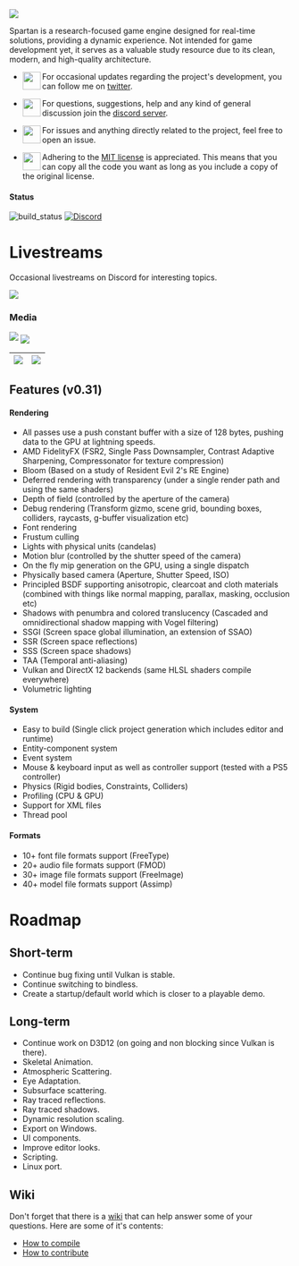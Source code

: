 
<img align="center" padding="2" src="https://raw.githubusercontent.com/PanosK92/SpartanEngine/master/data/textures/banner.bmp"/>

<p>Spartan is a research-focused game engine designed for real-time solutions, providing a dynamic experience. Not intended for game development yet, it serves as a valuable study resource due to its clean, modern, and high-quality architecture.</p>

- <img align="left" width="32" src="https://clipart.info/images/ccovers/1534043159circle-twitter-logo-png.png"/>For occasional updates regarding the project's development, you can follow me on <a href="https://twitter.com/panoskarabelas1?ref_src=twsrc%5Etfw">twitter</a>.
  
- <img align="left" width="32" height="32" src="https://www.freeiconspng.com/thumbs/discord-icon/discord-icon-7.png">For questions, suggestions, help and any kind of general discussion join the [discord server](https://discord.gg/TG5r2BS).
  
- <img align="left" width="32" height="32" src="https://www.freeiconspng.com/uploads/git-github-hub-icon-25.png">For issues and anything directly related to the project, feel free to open an issue.
  
- <img align="left" width="32" height="32" src="https://i0.wp.com/opensource.org/wp-content/uploads/2023/01/cropped-cropped-OSI_Horizontal_Logo_0-e1674081292667.png">Adhering to the <a href="https://en.wikipedia.org/wiki/MIT_License">MIT license</a> is appreciated. This means that you can copy all the code you want as long as you include a copy of the original license.

#### Status
![build_status](https://github.com/PanosK92/SpartanEngine/actions/workflows/workflow.yml/badge.svg)
[![Discord](https://img.shields.io/discord/677302405263785986?label=Discord)](https://discord.gg/TG5r2BS)

# Livestreams

Occasional livestreams on Discord for interesting topics.

[![](https://raw.githubusercontent.com/PanosK92/SpartanEngine/master/assets/github/readme_1.4.jpg)](https://www.youtube.com/watch?v=QhyMal6RY7M)

### Media
[![](https://i.imgur.com/j6zIEI9.jpg)](https://www.youtube.com/watch?v=RIae1ma_DSo)
<img align="center" src="https://raw.githubusercontent.com/PanosK92/SpartanEngine/master/assets/github/readme_1.5.jpg"/>


<img align="center" src="https://raw.githubusercontent.com/PanosK92/SpartanEngine/master/assets/github//readme_1.1.jpg"/>|<img align="center" src="https://raw.githubusercontent.com/PanosK92/SpartanEngine/master/assets/github/readme_1.2.jpg"/>
:- | :-

## Features (v0.31)
#### Rendering
- All passes use a push constant buffer with a size of 128 bytes, pushing data to the GPU at lightning speeds.
- AMD FidelityFX (FSR2, Single Pass Downsampler, Contrast Adaptive Sharpening, Compressonator for texture compression)
- Bloom (Based on a study of Resident Evil 2's RE Engine)
- Deferred rendering with transparency (under a single render path and using the same shaders)
- Depth of field (controlled by the aperture of the camera)
- Debug rendering (Transform gizmo, scene grid, bounding boxes, colliders, raycasts, g-buffer visualization etc)
- Font rendering
- Frustum culling
- Lights with physical units (candelas)
- Motion blur (controlled by the shutter speed of the camera)
- On the fly mip generation on the GPU, using a single dispatch
- Physically based camera (Aperture, Shutter Speed, ISO)
- Principled BSDF supporting anisotropic, clearcoat and cloth materials (combined with things like normal mapping, parallax, masking, occlusion etc)
- Shadows with penumbra and colored translucency (Cascaded and omnidirectional shadow mapping with Vogel filtering)
- SSGI (Screen space global illumination, an extension of SSAO)
- SSR (Screen space reflections)
- SSS (Screen space shadows)
- TAA (Temporal anti-aliasing)
- Vulkan and DirectX 12 backends (same HLSL shaders compile everywhere)
- Volumetric lighting
#### System
- Easy to build (Single click project generation which includes editor and runtime)
- Entity-component system
- Event system
- Mouse & keyboard input as well as controller support (tested with a PS5 controller)
- Physics (Rigid bodies, Constraints, Colliders)
- Profiling (CPU & GPU)
- Support for XML files
- Thread pool
#### Formats
- 10+ font file formats support (FreeType)
- 20+ audio file formats support (FMOD)
- 30+ image file formats support (FreeImage)
- 40+ model file formats support (Assimp)

# Roadmap

## Short-term
- Continue bug fixing until Vulkan is stable.
- Continue switching to bindless.
- Create a startup/default world which is closer to a playable demo.

## Long-term
- Continue work on D3D12 (on going and non blocking since Vulkan is there).
- Skeletal Animation.
- Atmospheric Scattering.
- Eye Adaptation.
- Subsurface scattering.
- Ray traced reflections.
- Ray traced shadows.
- Dynamic resolution scaling.
- Export on Windows.
- UI components.
- Improve editor looks.
- Scripting.
- Linux port.

## Wiki
Don't forget that there is a [wiki](https://github.com/PanosK92/SpartanEngine/wiki) that can help answer some of your questions. Here are some of it's contents:
- [How to compile](https://github.com/PanosK92/SpartanEngine/wiki/How-to-compile) 
- [How to contribute](https://github.com/PanosK92/SpartanEngine/wiki/How-to-contribute)
